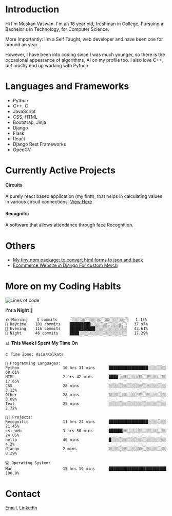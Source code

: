<!-- - I’m currently working on:
&nbsp;&nbsp;&nbsp;&nbsp;&nbsp;&nbsp; *Circuits*[https://muskanvaswan.github.io/circuits] which, as the name suggests,  is a calculator for solving circuits with ease. This is my first React project
#### I’m currently learning : 
&nbsp;&nbsp;&nbsp;&nbsp;&nbsp;&nbsp; React.js
#### Ask me about:
&nbsp;&nbsp;&nbsp;&nbsp;&nbsp;&nbsp; Anything
#### How to reach me:
&nbsp;&nbsp;&nbsp;&nbsp;&nbsp;&nbsp; Email[mailto:muskanvaswan@gmail.com] LinkedIn[https://www.linkedin.com/in/muskan-vaswan?lipi=urn%3Ali%3Apage%3Ad_flagship3_profile_view_base_contact_details%3B%2FQpdlv5fQ12Ru4DkW2TysA%3D%3D]
#### Pronouns:
&nbsp;&nbsp;&nbsp;&nbsp;&nbsp;&nbsp; Her -->

# Introduction
Hi I'm Muskan Vaswan.
I'm an 18 year old,
freshman in College,
Pursuing a Bachelor's in Technology, for Computer Science.

More Importantly: I'm a Self Taught, web developer and have been one for around an year.

However, I have been into coding since I was much younger, so there is the occasional appearance of algorithms, AI on my profile too. I also love C++, but mostly end up working with Python


# Languages and Frameworks

- Python
- C++, C
- JavaScript
- CSS, HTML 
- Bootstrap, Jinja
- Django
- Flask
- React 
- Django Rest Frameworks
- OpenCV

# Currently Active Projects

#### Circuits
A purely react based application (my first), that helps in calculating values in various circuit connections.
[View Here](https://muskanvaswan.github.io/circuits')

#### Recognific
A software that allows attendance through face Recognition.

# Others
- [My tiny npm package: to convert html forms to json and back](https://www.npmjs.com/package/forms-dynamically)
- [Ecommerce Website in Django For custom Merch](https://merch-commerce.herokuapp.com/)

# More on my Coding Habits

<!--START_SECTION:waka-->
![Lines of code](https://img.shields.io/badge/From%20Hello%20World%20I%27ve%20Written-104972%20lines%20of%20code-blue)

**I'm a Night 🦉** 

```text
🌞 Morning    3 commits      ░░░░░░░░░░░░░░░░░░░░░░░░░   1.13% 
🌆 Daytime    101 commits    █████████░░░░░░░░░░░░░░░░   37.97% 
🌃 Evening    116 commits    ███████████░░░░░░░░░░░░░░   43.61% 
🌙 Night      46 commits     ████░░░░░░░░░░░░░░░░░░░░░   17.29%

```


📊 **This Week I Spent My Time On** 

```text
⌚︎ Time Zone: Asia/Kolkata

💬 Programming Languages: 
Python                   10 hrs 31 mins      █████████████████░░░░░░░░   68.61% 
HTML                     2 hrs 42 mins       ████░░░░░░░░░░░░░░░░░░░░░   17.65% 
CSS                      28 mins             ░░░░░░░░░░░░░░░░░░░░░░░░░   3.13% 
Other                    28 mins             ░░░░░░░░░░░░░░░░░░░░░░░░░   3.09% 
Text                     25 mins             ░░░░░░░░░░░░░░░░░░░░░░░░░   2.72%

🐱‍💻 Projects: 
Recognific               11 hrs 24 mins      █████████████████░░░░░░░░   71.45% 
csi_web                  3 hrs 50 mins       ██████░░░░░░░░░░░░░░░░░░░   24.05% 
hello                    40 mins             █░░░░░░░░░░░░░░░░░░░░░░░░   4.2% 
django                   2 mins              ░░░░░░░░░░░░░░░░░░░░░░░░░   0.29%

💻 Operating System: 
Mac                      15 hrs 19 mins      █████████████████████████   100.0%

```


<!--END_SECTION:waka-->

# Contact

[Email](mailto:muskanvaswan@gmail.com), [LinkedIn](https://www.linkedin.com/in/muskan-vaswan?lipi=urn%3Ali%3Apage%3Ad_flagship3_profile_view_base_contact_details%3B%2FQpdlv5fQ12Ru4DkW2TysA%3D%3D)



